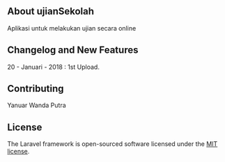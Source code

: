 ## About ujianSekolah

Aplikasi untuk melakukan ujian secara online


## Changelog and New Features

20 - Januari - 2018 : 1st Upload.

## 

## Contributing

Yanuar Wanda Putra

## License

The Laravel framework is open-sourced software licensed under the [MIT license](https://opensource.org/licenses/MIT).
